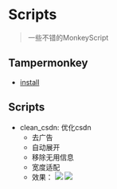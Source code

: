# Scripts
> 一些不错的MonkeyScript

## Tampermonkey
- [install](https://tampermonkey.net/)

## Scripts
- clean_csdn: 优化csdn
  - 去广告
  - 自动展开
  - 移除无用信息
  - 宽度适配
  - 效果： 
  ![](https://ws3.sinaimg.cn/large/006tNbRwly1fxp1i8nbrij31hz0u0wrq.jpg)
  ![](https://ws3.sinaimg.cn/large/006tNbRwly1fxp1ilhhiwj31hp0u0n4q.jpg)
